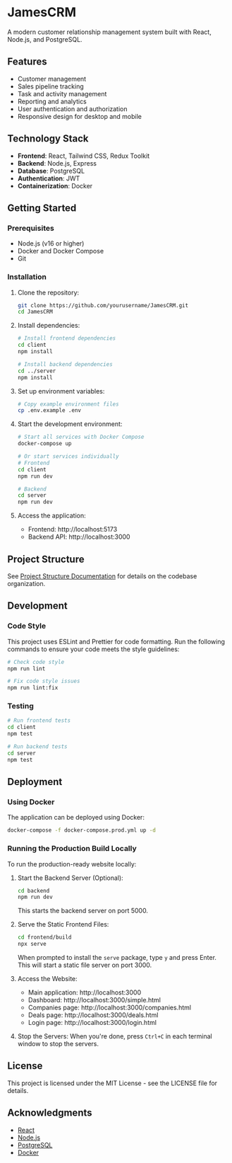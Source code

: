 # JamesCRM

A modern customer relationship management system built with React, Node.js, and PostgreSQL.

## Features

- Customer management
- Sales pipeline tracking
- Task and activity management
- Reporting and analytics
- User authentication and authorization
- Responsive design for desktop and mobile

## Technology Stack

- **Frontend**: React, Tailwind CSS, Redux Toolkit
- **Backend**: Node.js, Express
- **Database**: PostgreSQL
- **Authentication**: JWT
- **Containerization**: Docker

## Getting Started

### Prerequisites

- Node.js (v16 or higher)
- Docker and Docker Compose
- Git

### Installation

1. Clone the repository:
   ```bash
   git clone https://github.com/yourusername/JamesCRM.git
   cd JamesCRM
   ```

2. Install dependencies:
   ```bash
   # Install frontend dependencies
   cd client
   npm install

   # Install backend dependencies
   cd ../server
   npm install
   ```

3. Set up environment variables:
   ```bash
   # Copy example environment files
   cp .env.example .env
   ```

4. Start the development environment:
   ```bash
   # Start all services with Docker Compose
   docker-compose up

   # Or start services individually
   # Frontend
   cd client
   npm run dev

   # Backend
   cd server
   npm run dev
   ```

5. Access the application:
   - Frontend: http://localhost:5173
   - Backend API: http://localhost:3000

## Project Structure

See [Project Structure Documentation](Documentation/Project_Structure.md) for details on the codebase organization.

## Development

### Code Style

This project uses ESLint and Prettier for code formatting. Run the following commands to ensure your code meets the style guidelines:

```bash
# Check code style
npm run lint

# Fix code style issues
npm run lint:fix
```

### Testing

```bash
# Run frontend tests
cd client
npm test

# Run backend tests
cd server
npm test
```

## Deployment

### Using Docker

The application can be deployed using Docker:

```bash
docker-compose -f docker-compose.prod.yml up -d
```

### Running the Production Build Locally

To run the production-ready website locally:

1. Start the Backend Server (Optional):
   ```bash
   cd backend
   npm run dev
   ```
   This starts the backend server on port 5000.

2. Serve the Static Frontend Files:
   ```bash
   cd frontend/build
   npx serve
   ```
   When prompted to install the `serve` package, type `y` and press Enter.
   This will start a static file server on port 3000.

3. Access the Website:
   - Main application: http://localhost:3000
   - Dashboard: http://localhost:3000/simple.html
   - Companies page: http://localhost:3000/companies.html
   - Deals page: http://localhost:3000/deals.html
   - Login page: http://localhost:3000/login.html

4. Stop the Servers:
   When you're done, press `Ctrl+C` in each terminal window to stop the servers.

## License

This project is licensed under the MIT License - see the LICENSE file for details.

## Acknowledgments

- [React](https://reactjs.org/)
- [Node.js](https://nodejs.org/)
- [PostgreSQL](https://www.postgresql.org/)
- [Docker](https://www.docker.com/)
